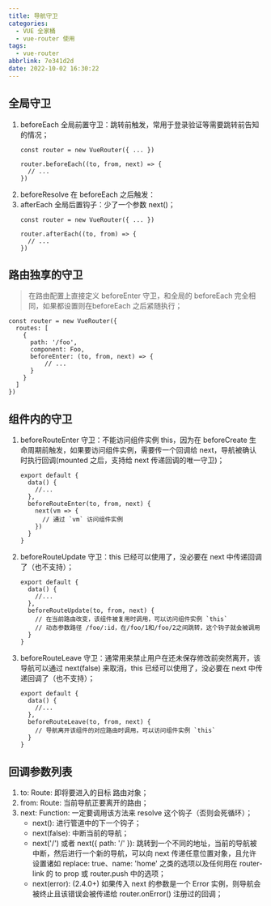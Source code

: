 ```yaml
---
title: 导航守卫
categories:
  - VUE 全家桶
  - vue-router 使用
tags:
  - vue-router
abbrlink: 7e341d2d
date: 2022-10-02 16:30:22
---
```


## 全局守卫
1. beforeEach 全局前置守卫：跳转前触发，常用于登录验证等需要跳转前告知的情况；
    ```JS
    const router = new VueRouter({ ... })
    
    router.beforeEach((to, from, next) => {
      // ...
    })
    ```
2. beforeResolve 在 beforeEach  之后触发：
3. afterEach 全局后置钩子：少了一个参数 next()；
    ```JS
    const router = new VueRouter({ ... })
    
    router.afterEach((to, from) => {
      // ...
    })
    ```


## 路由独享的守卫
>在路由配置上直接定义 beforeEnter 守卫，和全局的 beforeEach 完全相同，如果都设置则在beforeEach 之后紧随执行；
```JS
const router = new VueRouter({
  routes: [
    {
      path: '/foo',
      component: Foo,
      beforeEnter: (to, from, next) => {
          // ...
      }
    }
  ]
})
```

## 组件内的守卫
1. beforeRouteEnter 守卫：不能访问组件实例 this，因为在 beforeCreate 生命周期前触发，如果要访问组件实例，需要传一个回调给 next，导航被确认时执行回调(mounted 之后，支持给 next 传递回调的唯一守卫)；
    ```JS
    export default {
      data() {
        //...
      },
      beforeRouteEnter(to, from, next) {
        next(vm => {
          // 通过 `vm` 访问组件实例
        })
      }
    }
    ```
2. beforeRouteUpdate 守卫：this 已经可以使用了，没必要在 next 中传递回调了（也不支持）；
    ```JS
    export default {
      data() {
        //...
      },
      beforeRouteUpdate(to, from, next) {
        // 在当前路由改变，该组件被复用时调用，可以访问组件实例 `this`
        // 动态参数路径 /foo/:id，在/foo/1和/foo/2之间跳转，这个钩子就会被调用
      }
    }
    ```
3. beforeRouteLeave 守卫：通常用来禁止用户在还未保存修改前突然离开，该导航可以通过 next(false) 来取消，this 已经可以使用了，没必要在 next 中传递回调了（也不支持）；
    ```JS
    export default {
      data() {
        //...
      },
      beforeRouteLeave(to, from, next) {
        // 导航离开该组件的对应路由时调用，可以访问组件实例 `this`
      }
    }
    ```


## 回调参数列表
1. to: Route: 即将要进入的目标 路由对象；
2. from: Route: 当前导航正要离开的路由；
3. next: Function: 一定要调用该方法来 resolve 这个钩子（否则会死循环）；
    - next(): 进行管道中的下一个钩子；
    - next(false): 中断当前的导航；
    - next('/') 或者 next({ path: '/' }): 跳转到一个不同的地址，当前的导航被中断，然后进行一个新的导航，可以向 next 传递任意位置对象，且允许设置诸如 replace: true、name: 'home' 之类的选项以及任何用在 router-link 的 to prop 或 router.push 中的选项；
    - next(error): (2.4.0+) 如果传入 next 的参数是一个 Error 实例，则导航会被终止且该错误会被传递给 router.onError() 注册过的回调；
